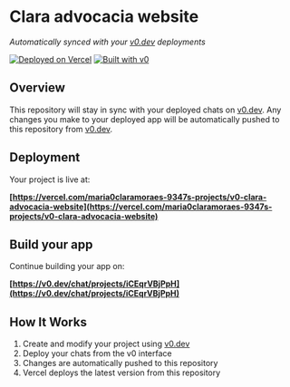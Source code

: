 # Clara advocacia website

*Automatically synced with your [v0.dev](https://v0.dev) deployments*

[![Deployed on Vercel](https://img.shields.io/badge/Deployed%20on-Vercel-black?style=for-the-badge&logo=vercel)](https://vercel.com/maria0claramoraes-9347s-projects/v0-clara-advocacia-website)
[![Built with v0](https://img.shields.io/badge/Built%20with-v0.dev-black?style=for-the-badge)](https://v0.dev/chat/projects/iCEqrVBjPpH)

## Overview

This repository will stay in sync with your deployed chats on [v0.dev](https://v0.dev).
Any changes you make to your deployed app will be automatically pushed to this repository from [v0.dev](https://v0.dev).

## Deployment

Your project is live at:

**[https://vercel.com/maria0claramoraes-9347s-projects/v0-clara-advocacia-website](https://vercel.com/maria0claramoraes-9347s-projects/v0-clara-advocacia-website)**

## Build your app

Continue building your app on:

**[https://v0.dev/chat/projects/iCEqrVBjPpH](https://v0.dev/chat/projects/iCEqrVBjPpH)**

## How It Works

1. Create and modify your project using [v0.dev](https://v0.dev)
2. Deploy your chats from the v0 interface
3. Changes are automatically pushed to this repository
4. Vercel deploys the latest version from this repository
